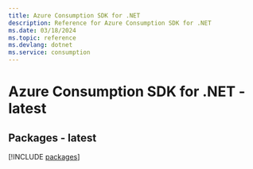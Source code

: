 ```yaml
---
title: Azure Consumption SDK for .NET
description: Reference for Azure Consumption SDK for .NET
ms.date: 03/18/2024
ms.topic: reference
ms.devlang: dotnet
ms.service: consumption
---
```

# Azure Consumption SDK for .NET - latest
## Packages - latest
[!INCLUDE [packages](consumption-index.md)]